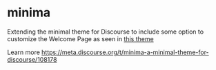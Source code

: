 # minima
Extending the minimal theme for Discourse to include some option to customize the Welcome Page as seen in [this theme](https://meta.discourse.org/t/welcome-page-for-private-sites/98591)

Learn more
https://meta.discourse.org/t/minima-a-minimal-theme-for-discourse/108178
